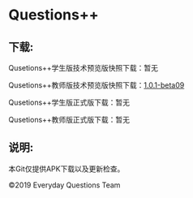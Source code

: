 <h1>Questions++</h1>

<h2>下载:</h2>

Qusetions++学生版技术预览版快照下载：暂无

Qusetions++教师版技术预览版快照下载：<a href="https://github.com/UtopiaXC/QuestionsPlusPlus/blob/master/app-release.apk?raw=true">1.0.1-beta09</a>

Qusetions++学生版正式版下载：暂无

Qusetions++教师版正式版下载：暂无

<h2>说明:</h2>

本Git仅提供APK下载以及更新检查。


©2019 Everyday Questions Team
